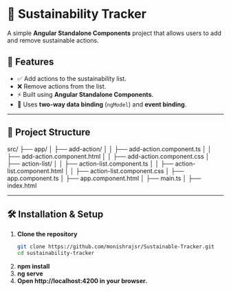 # 🌱 Sustainability Tracker

A simple **Angular Standalone Components** project that allows users to add and remove sustainable actions.

## 🚀 Features
- ✅ Add actions to the sustainability list.
- ❌ Remove actions from the list.
- ⚡ Built using **Angular Standalone Components**.
- 🔄 Uses **two-way data binding** (`ngModel`) and **event binding**.

---

## 📁 Project Structure

src/ ├── app/ │ ├── add-action/ │ │ ├── add-action.component.ts │ │ ├── add-action.component.html │ │ ├── add-action.component.css │ ├── action-list/ │ │ ├── action-list.component.ts │ │ ├── action-list.component.html │ │ ├── action-list.component.css │ ├── app.component.ts │ ├── app.component.html │ ├── main.ts │ ├── index.html


---

## 🛠 Installation & Setup

1. **Clone the repository**
   ```sh
   git clone https://github.com/monishrajsr/Sustainable-Tracker.git
   cd sustainability-tracker
2. **npm install**
3. **ng serve**
4. **Open http://localhost:4200 in your browser.**
